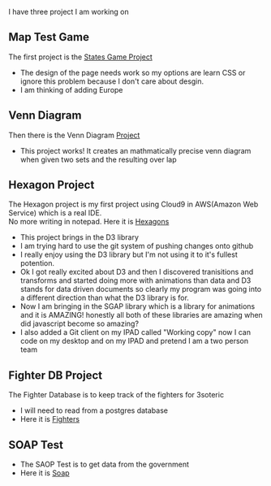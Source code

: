 I have three project I am working on

## Map Test Game

The first project is the [States Game Project](https://theowlseye.github.io/StateTest/)
* The design of the page needs work so my options are learn CSS or ignore this problem because 
  I don't care about desgin. 
* I am thinking of adding Europe

## Venn Diagram

Then there is the Venn Diagram [Project](https://theowlseye.github.io/VennDiagramClone2/)
* This project works! It creates an mathmatically precise venn diagram when given two sets and the resulting over lap 

## Hexagon Project

The Hexagon project is my first project using Cloud9 in AWS(Amazon Web Service) which is a real IDE.  
No more writing in notepad.  Here it is [Hexagons](https://theowlseye.github.io/BeatsTheHexOutofMe/)

* This project brings in the D3 library
* I am trying hard to use the git system of pushing changes onto github
* I really enjoy using the D3 library but I'm not using it to it's fullest potention.
* Ok I got really excited about D3 and then I discovered tranisitions and transforms and started doing more with animations than data and D3 stands for data driven documents so clearly my program was going into a different direction than what the D3 library is for.
* Now I am bringing in the SGAP library which is a library for animations and it is AMAZING! honestly all both of these libraries are amazing when did javascript become so amazing?
* I also added a Git client on my IPAD called "Working copy"  now I can code on my desktop and on my IPAD and pretend I am a two person team

## Fighter DB Project

The Fighter Database is to keep track of the fighters for 3soteric 

* I will need to read from a postgres database
* Here it is [Fighters](https://theowlseye.github.io/Fighter_Db/)

## SOAP Test

* The SAOP Test is to get data from the government
* Here it is [Soap](https://theowlseye.github.io/SOAP_test/)

